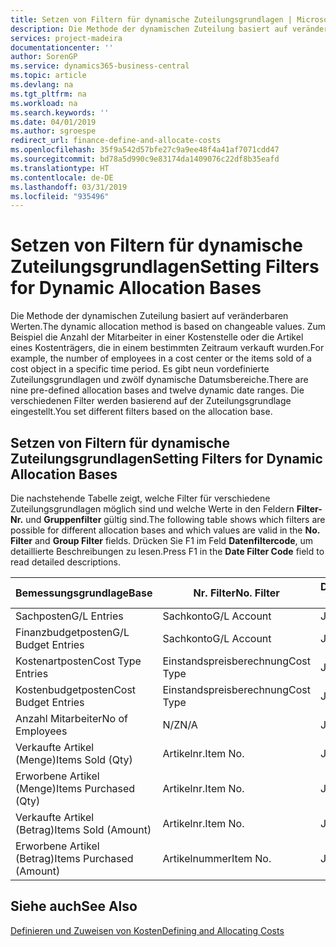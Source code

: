 ```yaml
---
title: Setzen von Filtern für dynamische Zuteilungsgrundlagen | Microsoft Docs
description: Die Methode der dynamischen Zuteilung basiert auf veränderbaren Werten. Zum Beispiel die Anzahl der Mitarbeiter in einer Kostenstelle oder die Artikel eines Kostenträgers, die in einem bestimmten Zeitraum verkauft wurden. Es gibt neun vordefinierte Zuteilungsgrundlagen und zwölf dynamische Datumsbereiche. Die verschiedenen Filter werden basierend auf der Zuteilungsgrundlage eingestellt.
services: project-madeira
documentationcenter: ''
author: SorenGP
ms.service: dynamics365-business-central
ms.topic: article
ms.devlang: na
ms.tgt_pltfrm: na
ms.workload: na
ms.search.keywords: ''
ms.date: 04/01/2019
ms.author: sgroespe
redirect_url: finance-define-and-allocate-costs
ms.openlocfilehash: 35f9a542d57bfe27c9a9ee48f4a41af7071cdd47
ms.sourcegitcommit: bd78a5d990c9e83174da1409076c22df8b35eafd
ms.translationtype: HT
ms.contentlocale: de-DE
ms.lasthandoff: 03/31/2019
ms.locfileid: "935496"
---
```

# <a name="setting-filters-for-dynamic-allocation-bases"></a><span data-ttu-id="ac093-106">Setzen von Filtern für dynamische Zuteilungsgrundlagen</span><span class="sxs-lookup"><span data-stu-id="ac093-106">Setting Filters for Dynamic Allocation Bases</span></span>
<span data-ttu-id="ac093-107">Die Methode der dynamischen Zuteilung basiert auf veränderbaren Werten.</span><span class="sxs-lookup"><span data-stu-id="ac093-107">The dynamic allocation method is based on changeable values.</span></span> <span data-ttu-id="ac093-108">Zum Beispiel die Anzahl der Mitarbeiter in einer Kostenstelle oder die Artikel eines Kostenträgers, die in einem bestimmten Zeitraum verkauft wurden.</span><span class="sxs-lookup"><span data-stu-id="ac093-108">For example, the number of employees in a cost center or the items sold of a cost object in a specific time period.</span></span> <span data-ttu-id="ac093-109">Es gibt neun vordefinierte Zuteilungsgrundlagen und zwölf dynamische Datumsbereiche.</span><span class="sxs-lookup"><span data-stu-id="ac093-109">There are nine pre-defined allocation bases and twelve dynamic date ranges.</span></span> <span data-ttu-id="ac093-110">Die verschiedenen Filter werden basierend auf der Zuteilungsgrundlage eingestellt.</span><span class="sxs-lookup"><span data-stu-id="ac093-110">You set different filters based on the allocation base.</span></span>  

## <a name="setting-filters-for-dynamic-allocation-bases"></a><span data-ttu-id="ac093-111">Setzen von Filtern für dynamische Zuteilungsgrundlagen</span><span class="sxs-lookup"><span data-stu-id="ac093-111">Setting Filters for Dynamic Allocation Bases</span></span>  
 <span data-ttu-id="ac093-112">Die nachstehende Tabelle zeigt, welche Filter für verschiedene Zuteilungsgrundlagen möglich sind und welche Werte in den Feldern **Filter-Nr.** und **Gruppenfilter** gültig sind.</span><span class="sxs-lookup"><span data-stu-id="ac093-112">The following table shows which filters are possible for different allocation bases and which values are valid in the **No. Filter** and **Group Filter** fields.</span></span> <span data-ttu-id="ac093-113">Drücken Sie F1 im Feld **Datenfiltercode**, um detaillierte Beschreibungen zu lesen.</span><span class="sxs-lookup"><span data-stu-id="ac093-113">Press F1 in the **Date Filter Code** field to read detailed descriptions.</span></span>  

|<span data-ttu-id="ac093-114">**Bemessungsgrundlage**</span><span class="sxs-lookup"><span data-stu-id="ac093-114">**Base**</span></span>|<span data-ttu-id="ac093-115">**Nr. Filter**</span><span class="sxs-lookup"><span data-stu-id="ac093-115">**No. Filter**</span></span>|<span data-ttu-id="ac093-116">**Datumsfiltercode**</span><span class="sxs-lookup"><span data-stu-id="ac093-116">**Date Filter Code**</span></span>|<span data-ttu-id="ac093-117">**Kostenstellenfilter**</span><span class="sxs-lookup"><span data-stu-id="ac093-117">**Cost Center Filter**</span></span>|<span data-ttu-id="ac093-118">**Kostenträgerfilter**</span><span class="sxs-lookup"><span data-stu-id="ac093-118">**Cost Object Filter**</span></span>|<span data-ttu-id="ac093-119">**Gruppenfilter**</span><span class="sxs-lookup"><span data-stu-id="ac093-119">**Group Filter**</span></span>|  
|--------------|----------------------------------------|----------------------------------------------|------------------------------------------------|------------------------------------------------|------------------------------------------|  
|<span data-ttu-id="ac093-120">Sachposten</span><span class="sxs-lookup"><span data-stu-id="ac093-120">G/L Entries</span></span>|<span data-ttu-id="ac093-121">Sachkonto</span><span class="sxs-lookup"><span data-stu-id="ac093-121">G/L Account</span></span>|<span data-ttu-id="ac093-122">Ja</span><span class="sxs-lookup"><span data-stu-id="ac093-122">Yes</span></span>|<span data-ttu-id="ac093-123">Ja</span><span class="sxs-lookup"><span data-stu-id="ac093-123">Yes</span></span>|<span data-ttu-id="ac093-124">Ja</span><span class="sxs-lookup"><span data-stu-id="ac093-124">Yes</span></span>|<span data-ttu-id="ac093-125">N/Z</span><span class="sxs-lookup"><span data-stu-id="ac093-125">N/A</span></span>|  
|<span data-ttu-id="ac093-126">Finanzbudgetposten</span><span class="sxs-lookup"><span data-stu-id="ac093-126">G/L Budget Entries</span></span>|<span data-ttu-id="ac093-127">Sachkonto</span><span class="sxs-lookup"><span data-stu-id="ac093-127">G/L Account</span></span>|<span data-ttu-id="ac093-128">Ja</span><span class="sxs-lookup"><span data-stu-id="ac093-128">Yes</span></span>|<span data-ttu-id="ac093-129">Ja</span><span class="sxs-lookup"><span data-stu-id="ac093-129">Yes</span></span>|<span data-ttu-id="ac093-130">Ja</span><span class="sxs-lookup"><span data-stu-id="ac093-130">Yes</span></span>|<span data-ttu-id="ac093-131">Finanzbudgetname</span><span class="sxs-lookup"><span data-stu-id="ac093-131">G/L Budget Name</span></span>|  
|<span data-ttu-id="ac093-132">Kostenartposten</span><span class="sxs-lookup"><span data-stu-id="ac093-132">Cost Type Entries</span></span>|<span data-ttu-id="ac093-133">Einstandspreisberechnung</span><span class="sxs-lookup"><span data-stu-id="ac093-133">Cost Type</span></span>|<span data-ttu-id="ac093-134">Ja</span><span class="sxs-lookup"><span data-stu-id="ac093-134">Yes</span></span>|<span data-ttu-id="ac093-135">Ja</span><span class="sxs-lookup"><span data-stu-id="ac093-135">Yes</span></span>|<span data-ttu-id="ac093-136">Ja</span><span class="sxs-lookup"><span data-stu-id="ac093-136">Yes</span></span>|<span data-ttu-id="ac093-137">N/Z</span><span class="sxs-lookup"><span data-stu-id="ac093-137">N/A</span></span>|  
|<span data-ttu-id="ac093-138">Kostenbudgetposten</span><span class="sxs-lookup"><span data-stu-id="ac093-138">Cost Budget Entries</span></span>|<span data-ttu-id="ac093-139">Einstandspreisberechnung</span><span class="sxs-lookup"><span data-stu-id="ac093-139">Cost Type</span></span>|<span data-ttu-id="ac093-140">Ja</span><span class="sxs-lookup"><span data-stu-id="ac093-140">Yes</span></span>|<span data-ttu-id="ac093-141">Ja</span><span class="sxs-lookup"><span data-stu-id="ac093-141">Yes</span></span>|<span data-ttu-id="ac093-142">Ja</span><span class="sxs-lookup"><span data-stu-id="ac093-142">Yes</span></span>|<span data-ttu-id="ac093-143">Budgetname</span><span class="sxs-lookup"><span data-stu-id="ac093-143">Budget Name</span></span>|  
|<span data-ttu-id="ac093-144">Anzahl Mitarbeiter</span><span class="sxs-lookup"><span data-stu-id="ac093-144">No of Employees</span></span>|<span data-ttu-id="ac093-145">N/Z</span><span class="sxs-lookup"><span data-stu-id="ac093-145">N/A</span></span>|<span data-ttu-id="ac093-146">Ja</span><span class="sxs-lookup"><span data-stu-id="ac093-146">Yes</span></span>|<span data-ttu-id="ac093-147">Ja</span><span class="sxs-lookup"><span data-stu-id="ac093-147">Yes</span></span>|<span data-ttu-id="ac093-148">Ja</span><span class="sxs-lookup"><span data-stu-id="ac093-148">Yes</span></span>|<span data-ttu-id="ac093-149">N/Z</span><span class="sxs-lookup"><span data-stu-id="ac093-149">N/A</span></span>|  
|<span data-ttu-id="ac093-150">Verkaufte Artikel (Menge)</span><span class="sxs-lookup"><span data-stu-id="ac093-150">Items Sold (Qty)</span></span>|<span data-ttu-id="ac093-151">Artikelnr.</span><span class="sxs-lookup"><span data-stu-id="ac093-151">Item No.</span></span>|<span data-ttu-id="ac093-152">Ja</span><span class="sxs-lookup"><span data-stu-id="ac093-152">Yes</span></span>|<span data-ttu-id="ac093-153">Ja</span><span class="sxs-lookup"><span data-stu-id="ac093-153">Yes</span></span>|<span data-ttu-id="ac093-154">Ja</span><span class="sxs-lookup"><span data-stu-id="ac093-154">Yes</span></span>|<span data-ttu-id="ac093-155">Lagerbuchungsgruppe</span><span class="sxs-lookup"><span data-stu-id="ac093-155">Inventory Posting Group</span></span>|  
|<span data-ttu-id="ac093-156">Erworbene Artikel (Menge)</span><span class="sxs-lookup"><span data-stu-id="ac093-156">Items Purchased (Qty)</span></span>|<span data-ttu-id="ac093-157">Artikelnr.</span><span class="sxs-lookup"><span data-stu-id="ac093-157">Item No.</span></span>|<span data-ttu-id="ac093-158">Ja</span><span class="sxs-lookup"><span data-stu-id="ac093-158">Yes</span></span>|<span data-ttu-id="ac093-159">Ja</span><span class="sxs-lookup"><span data-stu-id="ac093-159">Yes</span></span>|<span data-ttu-id="ac093-160">Ja</span><span class="sxs-lookup"><span data-stu-id="ac093-160">Yes</span></span>|<span data-ttu-id="ac093-161">Lagerbuchungsgruppe</span><span class="sxs-lookup"><span data-stu-id="ac093-161">Inventory Posting Group</span></span>|  
|<span data-ttu-id="ac093-162">Verkaufte Artikel (Betrag)</span><span class="sxs-lookup"><span data-stu-id="ac093-162">Items Sold (Amount)</span></span>|<span data-ttu-id="ac093-163">Artikelnr.</span><span class="sxs-lookup"><span data-stu-id="ac093-163">Item No.</span></span>|<span data-ttu-id="ac093-164">Ja</span><span class="sxs-lookup"><span data-stu-id="ac093-164">Yes</span></span>|<span data-ttu-id="ac093-165">Ja</span><span class="sxs-lookup"><span data-stu-id="ac093-165">Yes</span></span>|<span data-ttu-id="ac093-166">Ja</span><span class="sxs-lookup"><span data-stu-id="ac093-166">Yes</span></span>|<span data-ttu-id="ac093-167">Lagerbuchungsgruppe</span><span class="sxs-lookup"><span data-stu-id="ac093-167">Inventory Posting Group</span></span>|  
|<span data-ttu-id="ac093-168">Erworbene Artikel (Betrag)</span><span class="sxs-lookup"><span data-stu-id="ac093-168">Items Purchased (Amount)</span></span>|<span data-ttu-id="ac093-169">Artikelnummer</span><span class="sxs-lookup"><span data-stu-id="ac093-169">Item No.</span></span>|<span data-ttu-id="ac093-170">Ja</span><span class="sxs-lookup"><span data-stu-id="ac093-170">Yes</span></span>|<span data-ttu-id="ac093-171">Ja</span><span class="sxs-lookup"><span data-stu-id="ac093-171">Yes</span></span>|<span data-ttu-id="ac093-172">Ja</span><span class="sxs-lookup"><span data-stu-id="ac093-172">Yes</span></span>|<span data-ttu-id="ac093-173">Lagerbuchungsgruppe</span><span class="sxs-lookup"><span data-stu-id="ac093-173">Inventory Posting Group</span></span>|  

## <a name="see-also"></a><span data-ttu-id="ac093-174">Siehe auch</span><span class="sxs-lookup"><span data-stu-id="ac093-174">See Also</span></span>  
[<span data-ttu-id="ac093-175">Definieren und Zuweisen von Kosten</span><span class="sxs-lookup"><span data-stu-id="ac093-175">Defining and Allocating Costs</span></span>](finance-define-and-allocate-costs.md)
